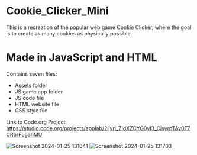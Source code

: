 # Cookie_Clicker_Mini
This is a recreation of the popular web game Cookie Clicker, where the goal is to create as many cookies as physically possible.

# Made in JavaScript and HTML

Contains seven files:
- Assets folder
- JS game app folder
- JS code file
- HTML website file
- CSS style file

Link to Code.org Project: 
https://studio.code.org/projects/applab/2ljyrj_ZIdXZCYG0yl3_CisyrpTAy0T7CRbrFLgahMU

![Screenshot 2024-01-25 131641](https://github.com/AZR0077/Cookie_Clicker_Mini/assets/146452766/1274f9ef-7ad6-4ad4-bbb5-e6d777445723)
![Screenshot 2024-01-25 131703](https://github.com/AZR0077/Cookie_Clicker_Mini/assets/146452766/e47298c5-636f-4d7a-99de-b717bcd25e95)
